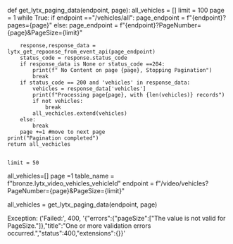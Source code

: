 def get_lytx_paging_data(endpoint, page):
    all_vehicles = []
    limit = 100
    page = 1
    while True:
        if endpoint =="/vehicles/all":
            page_endpoint = f"{endpoint}?pages={page}"
        else:
            page_endpoint = f"{endpoint}?PageNumber={page}&PageSize={limit}"
               
        response,response_data = lytx_get_repoonse_from_event_api(page_endpoint)
        status_code = response.status_code
        if response_data is None or status_code ==204:
            print(f" No Content on page {page}, Stopping Pagination")
            break
        if status_code == 200 and 'vehicles' in response_data:
            vehicles = response_data['vehicles']
            print(f"Processing page{page}, with {len(vehicles)} records")
            if not vehicles:
                break
            all_vechicles.extend(vehicles) 
        else:
            break
        page +=1 #move to next page
    print("Pagination completed")
    return all_vechicles


    limit = 50
all_vehicles=[]
page =1
table_name = f"bronze.lytx_video_vehicles_vehicleId"
endpoint = f"/video/vehicles?PageNumber={page}&PageSize={limit}"

all_vehicles = get_lytx_paging_data(endpoint, page)


Exception: ('Failed:', 400, '{"errors":{"pageSize":["The value is not valid for PageSize."]},"title":"One or more validation errors occurred.","status":400,"extensions":{}}'
